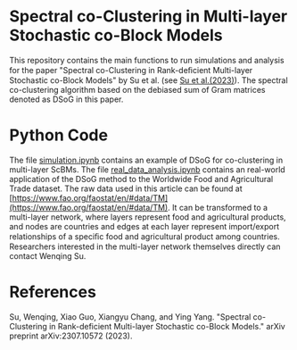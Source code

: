 # Spectral co-Clustering in Multi-layer Stochastic co-Block Models
This repository contains the main functions to run simulations and analysis for the paper "Spectral co-Clustering in Rank-deﬁcient Multi-layer Stochastic co-Block Models" by Su et al. (see [Su et al.(2023)](https://arxiv.org/abs/2307.10572)). The spectral co-clustering algorithm based on the debiased sum of Gram matrices denoted as DSoG in this paper.

# Python Code
The file [simulation.ipynb](simulation.ipynb) contains an example of DSoG for co-clustering in multi-layer ScBMs. The file [real_data_analysis.ipynb](real_data_analysis.ipynb) contains an real-world application of the DSoG method to the Worldwide Food and Agricultural Trade dataset. The raw data used in this article can be found at [https://www.fao.org/faostat/en/#data/TM](https://www.fao.org/faostat/en/#data/TM). It can be transformed to a multi-layer network, where layers represent food and agricultural products, and nodes are countries and edges at each layer represent import/export relationships of a speciﬁc food and agricultural product among countries. Researchers interested in the  multi-layer network themselves directly can contact Wenqing Su.

# References
Su, Wenqing, Xiao Guo, Xiangyu Chang, and Ying Yang. "Spectral co-Clustering in Rank-deficient Multi-layer Stochastic co-Block Models." arXiv preprint arXiv:2307.10572 (2023).

